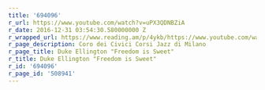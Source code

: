```yaml
---
title: '694096'
r_url: https://www.youtube.com/watch?v=uPX3QDNBZiA
r_date: 2016-12-31 03:54:30.580000000 Z
r_wrapped_url: https://www.reading.am/p/4ykb/https://www.youtube.com/watch?v=uPX3QDNBZiA
r_page_description: Coro dei Civici Corsi Jazz di Milano
r_page_title: Duke Ellington "Freedom is Sweet"
r_title: Duke Ellington "Freedom is Sweet"
r_id: '694096'
r_page_id: '508941'
---
```



